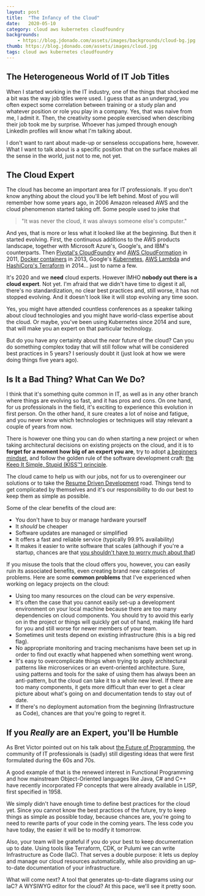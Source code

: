 ```yaml
---
layout: post
title:  "The Infancy of the Cloud"
date:   2020-05-10
category: cloud aws kubernetes cloudfoundry
backgrounds:
    - https://blog.jdonado.com/assets/images/backgrounds/cloud-bg.jpg
thumb: https://blog.jdonado.com/assets/images/cloud.jpg
tags: cloud aws kubernetes cloudfoundry
---
```


## The Heterogeneous World of IT Job Titles

When I started working in the IT industry, one of the things that shocked me a bit was the way job titles were used. I guess that as an undergrad, you often expect some correlation between training or a study plan and whatever position or role you play in a company. Yes, that was naive from me, I admit it. Then, the creativity some people exercised when describing their job took me by surprise. Whoever has jumped through enough LinkedIn profiles will know what I'm talking about.

I don't want to rant about made-up or senseless occupations here, however. What I want to talk about is a specific position that on the surface makes all the sense in the world, just not to me, not yet.

## The Cloud Expert

The cloud has become an important area for IT professionals. If you don't know anything about the cloud you'll be left behind. Most of you will remember how some years ago, in 2006 Amazon released AWS and the cloud phenomenon started taking off. Some people used to joke that 

> "It was never the cloud, it was always someone else's computer."

And yes, that is more or less what it looked like at the beginning. But then it started evolving. First, the continuous additions to the AWS products landscape, together with Microsoft Azure's, Google's, and IBM's counterparts. Then [Pivotal's CloudFoundry](https://en.wikipedia.org/wiki/Cloud_Foundry) and [AWS CloudFormation](https://aws.amazon.com/blogs/aws/category/management-tools/aws-cloudformation/) in 2011, [Docker containers](https://en.wikipedia.org/wiki/Docker_(software)) in 2013, Google's [Kubernetes](https://en.wikipedia.org/wiki/Kubernetes), [AWS Lambda](https://en.wikipedia.org/wiki/AWS_Lambda) and [HashiCorp's Terraform](https://en.wikipedia.org/wiki/Terraform_(software)) in 2014... just to name a few.

It's 2020 and we **need** cloud experts. However IMHO **nobody out there is a cloud expert**. Not yet. I'm afraid that we didn't have time to digest it all, there's no standardization, no clear best practices and, still worse, it has not stopped evolving. And it doesn't look like it will stop evolving any time soon.

Yes, you might have attended countless conferences as a speaker talking about cloud technologies and you might have world-class expertise about the cloud. Or maybe, you've been using Kubernetes since 2014 and sure, that will make you an expert on that particular technology.

But do you have any certainty about the *near* future of the cloud? Can you do something complex today that will still follow what will be considered best practices in 5 years? I seriously doubt it (just look at how we were doing things five years ago).

## Is It a Bad Thing? What Can We Do?

I think that it's something quite common in IT, as well as in any other branch where things are evolving so fast, and it has pros and cons. On one hand, for us professionals in the field, it's exciting to experience this evolution in first person. On the other hand, it sure creates a lot of noise and fatigue, and you never know which technologies or techniques will stay relevant a couple of years from now.

There is however one thing you can do when starting a new project or when taking architectural decisions on existing projects on the cloud, and it is to **forget for a moment how big of an expert you are**, try to adopt [a beginners mindset](https://www.creativehuddle.co.uk/how-to-adopt-a-beginners-mindset), and follow the golden rule of the software development craft: [the Keep It Simple, Stupid (KISS™) principle](https://en.wikipedia.org/wiki/KISS_principle).

The cloud came to help us with our jobs, not for us to overengineer our solutions or to take the [Resume Driven Development](http://radar.oreilly.com/2014/10/resume-driven-development.html) road. Things tend to get complicated by themselves and it's our responsibility to do our best to keep them as simple as possible.

Some of the clear benefits of the cloud are:

- You don't have to buy or manage hardware yourself
- It *should* be cheaper
- Software updates are managed or simplified
- It offers a fast and reliable service (typically 99.9% availability)
- It makes it easier to write software that scales (although if you're a startup, chances are that [you shouldn't have to worry much about that](http://paulgraham.com/ds.html))

If you misuse the tools that the cloud offers you, however, you can easily ruin its associated benefits, even creating brand new categories of problems. Here are some **common problems** that I've experienced when working on legacy projects on the cloud:

- Using too many resources on the cloud can be *very* expensive.
- It's often the case that you cannot easily set-up a development environment on your local machine because there are too many dependencies on cloud components. You should try to avoid this early on in the project or things will quickly get out of hand, making life hard for you and still worse for newer members of your team.
- Sometimes unit tests depend on existing infrastructure (this is a big red flag).
- No appropriate monitoring and tracing mechanisms have been set up in order to find out exactly what happened when something went wrong.
- It's easy to overcomplicate things when trying to apply architectural patterns like microservices or an event-oriented architecture. Sure, using patterns and tools for the sake of using them has always been an anti-pattern, but the cloud can take it to a whole new level. If there are too many components, it gets more difficult than ever to get a clear picture about what's going on and documentation tends to stay out of date.
- If there's no deployment automation from the beginning (Infrastructure as Code), chances are that you're going to regret it.

## If you *Really* are an Expert, you'll be Humble

As Bret Victor pointed out on his talk about [the Future of Programming](https://www.youtube.com/watch?v=8pTEmbeENF4), the community of IT professionals is (sadly) still digesting ideas that were first formulated during the 60s and 70s.

A good example of that is the renewed interest in Functional Programming and how mainstream Object-Oriented languages like Java, C# and C++ have recently incorporated FP concepts that were already available in LISP, first specified in 1958.

We simply didn't have enough time to define best practices for the cloud yet. Since you cannot know the best practices of the future, try to keep things as simple as possible today, because chances are, you're going to need to rewrite parts of your code in the coming years. The less code you have today, the easier it will be to modify it tomorrow.

Also, your team will be grateful if you do your best to keep documentation up to date. Using tools like Terraform, CDK, or Pulumi we can write Infrastructure as Code (IaC). That serves a double purpose: it lets us deploy and manage our cloud resources automatically, while also providing an up-to-date documentation of your infrastructure. 

What will come next? A tool that generates up-to-date diagrams using our IaC? A WYSIWYG editor for the cloud? At this pace, we'll see it pretty soon.
